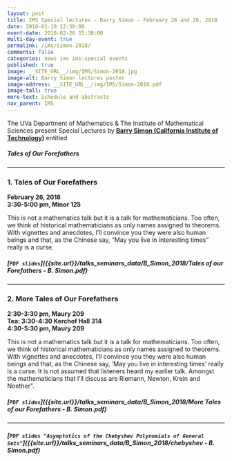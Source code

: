 ```yaml
---
layout: post
title: IMS Special lectures - Barry Simon - February 26 and 28, 2018
date: 2018-02-10 12:30:00
event-date: 2018-02-26 15:30:00
multi-day-event: true
permalink: /ims/simon-2018/
comments: false
categories: news ims ims-special events
published: true
image: __SITE_URL__/img/IMS/Simon-2018.jpg
image-alt: Barry Simon lectures poster
image-address: __SITE_URL__/img/IMS/Simon-2018.pdf
image-tall: true
more-text: Schedule and abstracts
nav_parent: IMS
---
```


The UVa Department of Mathematics &amp; The Institute of Mathematical Sciences present Special Lectures by **[Barry Simon (California Institute of Technology)](http://math.caltech.edu/simon/simon.html)** entitled

<h5 class="mb-2">Tales of Our Forefathers</h5>

<!--more-->

---

<h3 class="mb-3">1. Tales of Our Forefathers</h3>

**February 26, 2018**<br>
**3:30-5:00 pm, Minor 125**

This is not a mathematics talk but it is a talk for mathematicians. Too often, we think of historical mathematicians as only names assigned to theorems. With vignettes and anecdotes, I’ll convince you they were also human beings and that, as the Chinese say, “May you live in interesting times” really is a curse.

##### [`PDF slides`]({{site.url}}/talks_seminars_data/B_Simon_2018/Tales of our Forefathers - B. Simon.pdf)

---

<h3 class="mb-3">2. More Tales of Our Forefathers</h3>

**2:30-3:30 pm, Maury 209**<br>
**Tea: 3:30-4:30 Kerchof Hall 314**<br>
**4:30-5:30 pm, Maury 209**

This is not a mathematics talk but it is a talk for mathematicians. Too often, we think of historical mathematicians as only names assigned to theorems. With vignettes and anecdotes, I’ll convince you they were also human beings and that, as the Chinese say, ‘May you live in interesting times’ really is a curse. It is not assumed that listeners heard my earlier talk. Amongst the mathematicians that I’ll discuss are Riemann, Newton, Krein and Noether”.

##### [`PDF slides`]({{site.url}}/talks_seminars_data/B_Simon_2018/More Tales of our Forefathers - B. Simon.pdf)

---

##### [`PDF slides "Asymptotics of the Chebyshev Polynomials of General Sets"`]({{site.url}}/talks_seminars_data/B_Simon_2018/chebyshev - B. Simon.pdf)
